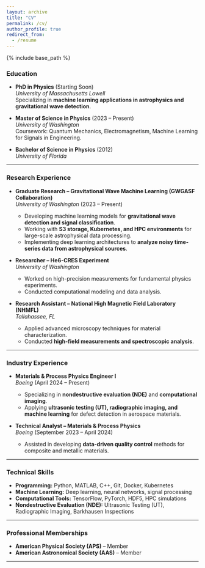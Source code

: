 ```yaml
---
layout: archive
title: "CV"
permalink: /cv/
author_profile: true
redirect_from:
  - /resume
---
```


{% include base_path %}


### **Education**  
- **PhD in Physics** (Starting Soon)  
  *University of Massachusetts Lowell*  
  Specializing in **machine learning applications in astrophysics and gravitational wave detection**.  

- **Master of Science in Physics** (2023 – Present)  
  *University of Washington*  
  Coursework: Quantum Mechanics, Electromagnetism, Machine Learning for Signals in Engineering.  

- **Bachelor of Science in Physics** (2012)  
  *University of Florida*  

---

### **Research Experience**  
- **Graduate Research – Gravitational Wave Machine Learning (GWGASF Collaboration)**  
  *University of Washington* (2023 – Present)  
  - Developing machine learning models for **gravitational wave detection and signal classification**.  
  - Working with **S3 storage, Kubernetes, and HPC environments** for large-scale astrophysical data processing.  
  - Implementing deep learning architectures to **analyze noisy time-series data from astrophysical sources**.  

- **Researcher – He6-CRES Experiment**  
  *University of Washington*  
  - Worked on high-precision measurements for fundamental physics experiments.  
  - Conducted computational modeling and data analysis.  

- **Research Assistant – National High Magnetic Field Laboratory (NHMFL)**  
  *Tallahassee, FL*  
  - Applied advanced microscopy techniques for material characterization.  
  - Conducted **high-field measurements and spectroscopic analysis**.  

---

### **Industry Experience**  
- **Materials & Process Physics Engineer I**  
  *Boeing* (April 2024 – Present)  
  - Specializing in **nondestructive evaluation (NDE)** and **computational imaging**.  
  - Applying **ultrasonic testing (UT), radiographic imaging, and machine learning** for defect detection in aerospace materials.  

- **Technical Analyst – Materials & Process Physics**  
  *Boeing* (September 2023 – April 2024)  
  - Assisted in developing **data-driven quality control** methods for composite and metallic materials.  

---

### **Technical Skills**  
- **Programming:** Python, MATLAB, C++, Git, Docker, Kubernetes  
- **Machine Learning:** Deep learning, neural networks, signal processing  
- **Computational Tools:** TensorFlow, PyTorch, HDF5, HPC simulations  
- **Nondestructive Evaluation (NDE):** Ultrasonic Testing (UT), Radiographic Imaging, Barkhausen Inspections  

---

### **Professional Memberships**  
- **American Physical Society (APS)** – Member  
- **American Astronomical Society (AAS)** – Member  

---
